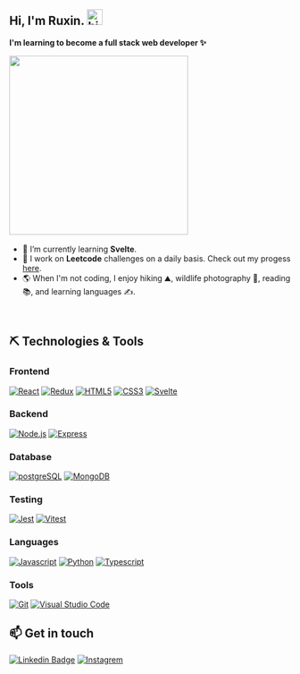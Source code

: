 ## Hi, I'm Ruxin. <img src="https://user-images.githubusercontent.com/1303154/88677602-1635ba80-d120-11ea-84d8-d263ba5fc3c0.gif" width="28px" height="28px" alt="hi">

**I'm learning to become a full stack web developer ✨**<br>

<img src="https://user-images.githubusercontent.com/26369040/225456947-cf3a081a-83ef-4c95-b849-32b82a80b1aa.gif" width="320">

<img src="https://komarev.com/ghpvc/?username=ruxinz&label=Profile%20views&color=0e75b6&style=flat" alt="" />

- 🔭 I’m currently learning **Svelte**.
- 🌱 I work on **Leetcode** challenges on a daily basis. Check out my progess <a href="https://leetcode.com/ruxinzzz/" target="_blank">here</a>.
- :earth_americas: When I'm not coding, I enjoy hiking :mountain:, wildlife photography :camera_flash:, reading :books:, and learning languages :writing_hand:.

<br>

## ⛏ Technologies & Tools

### Frontend

[![React](https://img.shields.io/badge/react-%2320232a.svg?style=for-the-badge&logo=react&logoColor=%2361DAFB)](#)
[![Redux](https://img.shields.io/badge/redux-%23764abc.svg?style=for-the-badge&logo=redux&logoColor=white)](#)
[![HTML5](https://img.shields.io/badge/html5-%23E34F26.svg?style=for-the-badge&logo=html5&logoColor=white)](https://github.com/RuxinZ/HTML-CSS-practice/blob/main/README.md)
[![CSS3](https://img.shields.io/badge/css3-%231572B6.svg?style=for-the-badge&logo=css3&logoColor=white)](https://github.com/RuxinZ/HTML-CSS-practice/blob/main/README.md)
[![Svelte](https://img.shields.io/badge/svelte-%23E34F26.svg?style=for-the-badge&logo=svelte3&logoColor=white)](#)

### Backend

[![Node.js](https://img.shields.io/badge/node.js-%233C873A.svg?style=for-the-badge&logo=node.js&logoColor=white)](#)
[![Express](https://img.shields.io/badge/express-%23404d59.svg?style=for-the-badge&logo=express&logoColor=%2361DAFB)](#)

### Database

[![postgreSQL](https://img.shields.io/badge/postgresql-%231572B6.svg?style=for-the-badge&logo=postgresql&logoColor=white)](#)
[![MongoDB](https://img.shields.io/badge/mongoDB-%2320232a.svg?style=for-the-badge&logo=mongoDB&logoColor=%233C873A)](#)

### Testing

[![Jest](https://img.shields.io/badge/Jest-%23E34F26.svg?style=for-the-badge&logo=jest&logoColor=white)](#)
[![Vitest](https://img.shields.io/badge/vitest-%236da13f.svg?style=for-the-badge&logo=vitest&logoColor=white)](#)

### Languages

[![Javascript](https://img.shields.io/badge/JavaScript-F7DF1E?style=for-the-badge&logo=javascript&logoColor=black)](https://github.com/RuxinZ/JavaScript30)
[![Python](https://img.shields.io/badge/python-%231572B6.svg?style=for-the-badge&logo=python&logoColor=white)](#)
[![Typescript](https://img.shields.io/badge/TypeScript-%23E34F26?style=for-the-badge&logo=Typescript&logoColor=white)](https://github.com/RuxinZ/TypeScript30)

### Tools

[![Git](https://img.shields.io/badge/GIT-%23E34F26?style=for-the-badge&logo=git&logoColor=white)](#)
[![Visual Studio Code](https://img.shields.io/badge/Visual%20Studio%20Code-%231572B6.svg?style=for-the-badge&logo=visual-studio-code&logoColor=white)](#)

<!-- ## 📊 Github Stats
  <p>
    <img height="140px" src="https://github-readme-stats.vercel.app/api?username=ruxinz&show_icons=true&theme=tokyonight&hide=contribs,prs" />
    <img height="140px" src="https://github-readme-stats.vercel.app/api/top-langs/?username=ruxinz&layout=compact&theme=tokyonight" />
  </p>
 -->

## :mailbox: Get in touch

[![Linkedin Badge](https://img.shields.io/badge/-Ruxin-0e76a8?style=flat&labelColor=0e76a8&logo=linkedin&logoColor=white)](https://www.linkedin.com/in/ruxinzhengswe) [![Instagrem](https://img.shields.io/badge/-@ruxin.zzzzz-e84393?style=flat&labelColor=e84393&logo=instagram&logoColor=white)](https://instagram.com/ruxin.zzzzz)

<!--
![Bootstrap](https://img.shields.io/badge/Bootstrap-563D7C?style=for-the-badge&logo=bootstrap&logoColor=white)

 -->
